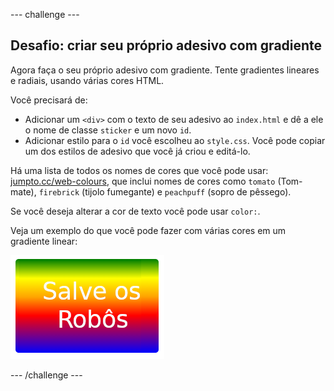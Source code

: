 --- challenge ---

## Desafio: criar seu próprio adesivo com gradiente

Agora faça o seu próprio adesivo com gradiente. Tente gradientes lineares e radiais, usando várias cores HTML.

Você precisará de:

+ Adicionar um `<div>` com o texto de seu adesivo ao `index.html` e dê a ele o nome de classe `sticker` e um novo `id`.
+ Adicionar estilo para o `id` você escolheu ao `style.css`. Você pode copiar um dos estilos de adesivo que você já criou e editá-lo. 

Há uma lista de todos os nomes de cores que você pode usar: [jumpto.cc/web-colours](http://jumpto.cc/web-colours), que inclui nomes de cores como `tomato` (Tom-mate), `firebrick` (tijolo fumegante) e `peachpuff` (sopro de pêssego).

Se você deseja alterar a cor de texto você pode usar `color:`.

Veja um exemplo do que você pode fazer com várias cores em um gradiente linear:

![screenshot](images/stickers-save-robots.png)

--- /challenge ---
